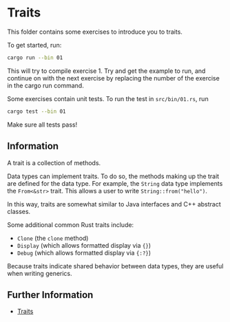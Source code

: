 # Traits

This folder contains some exercises to introduce you to traits.

To get started, run:

```bash
cargo run --bin 01
```

This will try to compile exercise 1. Try and get the example to run, and
continue on with the next exercise by replacing the number of the exercise in
the cargo run command.

Some exercises contain unit tests. To run the test in `src/bin/01.rs`, run

```bash
cargo test --bin 01
```

Make sure all tests pass!

## Information

A trait is a collection of methods.

Data types can implement traits. To do so, the methods making up the trait are
defined for the data type. For example, the `String` data type implements the
`From<&str>` trait. This allows a user to write `String::from("hello")`.

In this way, traits are somewhat similar to Java interfaces and C++ abstract
classes.

Some additional common Rust traits include:

- `Clone` (the `clone` method)
- `Display` (which allows formatted display via `{}`)
- `Debug` (which allows formatted display via `{:?}`)

Because traits indicate shared behavior between data types, they are useful when
writing generics.

## Further Information

- [Traits](https://doc.rust-lang.org/book/ch10-02-traits.html)
